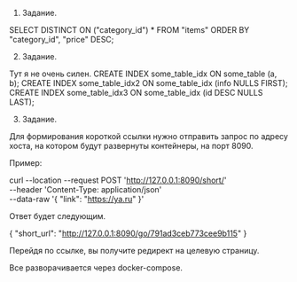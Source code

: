 1. Задание.

SELECT DISTINCT ON ("category_id") * FROM "items" ORDER BY "category_id", "price" DESC;

2. Задание.

Тут я не очень силен. 
CREATE INDEX some_table_idx ON some_table (a, b);
CREATE INDEX some_table_idx2 ON some_table_idx (info NULLS FIRST);
CREATE INDEX some_table_idx3 ON some_table_idx (id DESC NULLS LAST);

3. Задание.

Для формирования короткой ссылки нужно отправить запрос по адресу хоста, на котором будут развернуты контейнеры, на порт 8090.

Пример:

curl --location --request POST 'http://127.0.0.1:8090/short/' \
--header 'Content-Type: application/json' \
--data-raw '{
    "link": "https://ya.ru"
}'

Ответ будет следующим.

{
    "short_url": "http://127.0.0.1:8090/go/791ad3ceb773cee9b115"
}

Перейдя по ссылке, вы получите редирект на целевую страницу.

Все разворачивается через docker-compose.
